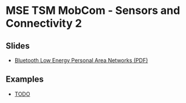 # MSE TSM MobCom - Sensors and Connectivity 2
## Slides
* [Bluetooth Low Energy Personal Area Networks (PDF)](http://www.tamberg.org/mse/2020/hs/TSM_MobCom_BLEPersonalAreaNetworks.pdf)

## Examples
* [TODO](Arduino/HelloWorld)
